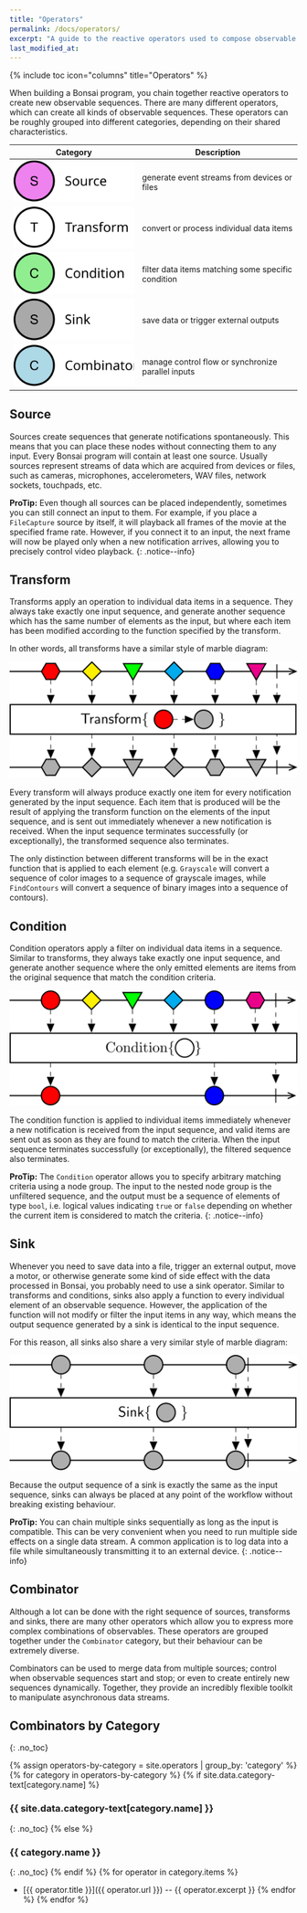 ```yaml
---
title: "Operators"
permalink: /docs/operators/
excerpt: "A guide to the reactive operators used to compose observable sequences."
last_modified_at: 
---
```


{% include toc icon="columns" title="Operators" %}

When building a Bonsai program, you chain together reactive operators to create new observable sequences. There are many different operators, which can create all kinds of observable sequences. These operators can be roughly grouped into different categories, depending on their shared characteristics.

| Category                                     | Description                                           |
| :------------------------------------------: | ----------------------------------------------------- |
| ![Source](/assets/images/source.svg)         | generate event streams from devices or files          |
| ![Transform](/assets/images/transform.svg)   | convert or process individual data items              |
| ![Condition](/assets/images/condition.svg)   | filter data items matching some specific condition    |
| ![Sink](/assets/images/sink.svg)             | save data or trigger external outputs                 |
| ![Combinator](/assets/images/combinator.svg) | manage control flow or synchronize parallel inputs    |

## Source

Sources create sequences that generate notifications spontaneously. This means that you can place these nodes without connecting them to any input. Every Bonsai program will contain at least one source. Usually sources represent streams of data which are acquired from devices or files, such as cameras, microphones, accelerometers, WAV files, network sockets, touchpads, etc.

**ProTip:** Even though all sources can be placed independently, sometimes you can still connect an input to them. For example, if you place a `FileCapture` source by itself, it will playback all frames of the movie at the specified frame rate. However, if you connect it to an input, the next frame will now be played only when a new notification arrives, allowing you to precisely control video playback.
{: .notice--info}

## Transform

Transforms apply an operation to individual data items in a sequence. They always take exactly one input sequence, and generate another sequence which has the same number of elements as the input, but where each item has been modified according to the function specified by the transform.

In other words, all transforms have a similar style of marble diagram:

![Transform operator](/assets/images/transform-marble.svg)

Every transform will always produce exactly one item for every notification generated by the input sequence. Each item that is produced will be the result of applying the transform function on the elements of the input sequence, and is sent out immediately whenever a new notification is received. When the input sequence terminates successfully (or exceptionally), the transformed sequence also terminates.

The only distinction between different transforms will be in the exact function that is applied to each element (e.g. `Grayscale` will convert a sequence of color images to a sequence of grayscale images, while `FindContours` will convert a sequence of binary images into a sequence of contours).

## Condition

Condition operators apply a filter on individual data items in a sequence. Similar to transforms, they always take exactly one input sequence, and generate another sequence where the only emitted elements are items from the original sequence that match the condition criteria.

![Condition operator](/assets/images/condition-marble.svg)

The condition function is applied to individual items immediately whenever a new notification is received from the input sequence, and valid items are sent out as soon as they are found to match the criteria. When the input sequence terminates successfully (or exceptionally), the filtered sequence also terminates.

**ProTip:** The `Condition` operator allows you to specify arbitrary matching criteria using a node group. The input to the nested node group is the unfiltered sequence, and the output must be a sequence of elements of type `bool`, i.e. logical values indicating `true` or `false` depending on whether the current item is considered to match the criteria.
{: .notice--info}

## Sink

Whenever you need to save data into a file, trigger an external output, move a motor, or otherwise generate some kind of side effect with the data processed in Bonsai, you probably need to use a sink operator. Similar to transforms and conditions, sinks also apply a function to every individual element of an observable sequence. However, the application of the function will not modify or filter the input items in any way, which means the output sequence generated by a sink is identical to the input sequence.

For this reason, all sinks also share a very similar style of marble diagram:

![Sink operator](/assets/images/sink-marble.svg)

Because the output sequence of a sink is exactly the same as the input sequence, sinks can always be placed at any point of the workflow without breaking existing behaviour.

**ProTip:** You can chain multiple sinks sequentially as long as the input is compatible. This can be very convenient when you need to run multiple side effects on a single data stream. A common application is to log data into a file while simultaneously transmitting it to an external device.
{: .notice--info}

## Combinator

Although a lot can be done with the right sequence of sources, transforms and sinks, there are many other operators which allow you to express more complex combinations of observables. These operators are grouped together under the `Combinator` category, but their behaviour can be extremely diverse.

Combinators can be used to merge data from multiple sources; control when observable sequences start and stop; or even to create entirely new sequences dynamically. Together, they provide an incredibly flexible toolkit to manipulate asynchronous data streams.

## Combinators by Category
{: .no_toc}

{% assign operators-by-category = site.operators | group_by: 'category' %}
{% for category in operators-by-category %}
{% if site.data.category-text[category.name] %}
### {{ site.data.category-text[category.name] }}
{: .no_toc}
{% else %}
### {{ category.name }}
{: .no_toc}
{% endif %}
{% for operator in category.items %}
* [{{ operator.title }}]({{ operator.url }}) -- {{ operator.excerpt }}
{% endfor %}
{% endfor %}
